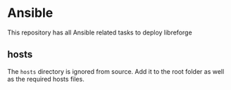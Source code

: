 # Ansible

This repository has all Ansible related tasks to deploy libreforge

## hosts

The `hosts` directory is ignored from source. Add it to the root
folder as well as the required hosts files.

